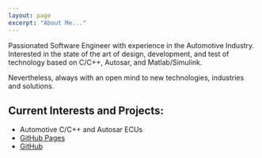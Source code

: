 ```yaml
---
layout: page
excerpt: "About Me..."
---
```

Passionated Software Engineer with experience in the Automotive Industry. Interested in the state of the art of design, development, and test of technology based on C/C++, Autosar, and Matlab/Simulink. 

Nevertheless, always with an open mind to new technologies, industries and solutions.

## Current Interests and Projects:

- Automotive C/C++ and Autosar ECUs
- [GitHub Pages](https://charliehdzmx.github.io)
- [GitHub](https://github.com/CharlieHdzMx/CharlieHdzMx)
